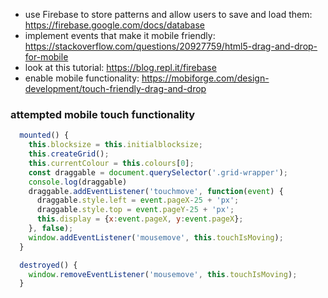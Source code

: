 - use Firebase to store patterns and allow users to save and load them: https://firebase.google.com/docs/database
- implement events that make it mobile friendly: https://stackoverflow.com/questions/20927759/html5-drag-and-drop-for-mobile
- look at this tutorial: https://blog.repl.it/firebase
- enable mobile functionality: https://mobiforge.com/design-development/touch-friendly-drag-and-drop

### attempted mobile touch functionality

```js
  mounted() {
    this.blocksize = this.initialblocksize;
    this.createGrid();    
    this.currentColour = this.colours[0];
    const draggable = document.querySelector('.grid-wrapper');
    console.log(draggable)
    draggable.addEventListener('touchmove', function(event) {
      draggable.style.left = event.pageX-25 + 'px';
      draggable.style.top = event.pageY-25 + 'px';
      this.display = {x:event.pageX, y:event.pageX};
    }, false);
    window.addEventListener('mousemove', this.touchIsMoving);
  }
```
```js
  destroyed() {
    window.removeEventListener('mousemove', this.touchIsMoving);
  }
```